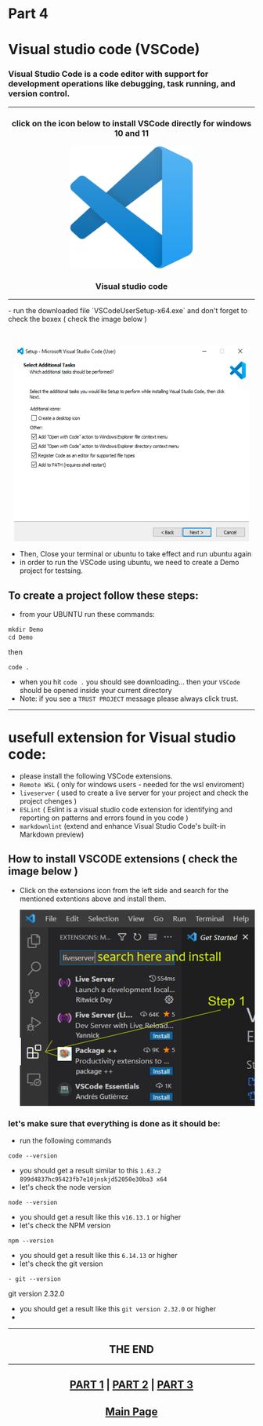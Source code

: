 # Part 4
# Visual studio code (VSCode)
### Visual Studio Code is a code editor with support for development operations like debugging, task running, and version control.

<hr>

<h3 align="center"> click on the icon below to install VSCode directly for windows 10 and 11</h3>
<p align="center"> <kbd><a href="https://code.visualstudio.com/sha/download?build=stable&os=win32-x64-user"> <img height="250px" width="250px" src="images/Visual_Studio.png" alt="WinsubsystemLinux"></a></kbd>
<h3 align="center">Visual studio code</h3>

<hr>
- run the downloaded file `VSCodeUserSetup-x64.exe` and don't forget to check the boxex ( check the image below ) 

<br> <p align="center"><kbd> <img height="400px" width="480px" src="images/vscode.png" alt=""></kbd> </p>

- Then, Close your terminal or ubuntu to take effect and run ubuntu again
- in order to run the VSCode using ubuntu, we need to create a Demo project for testsing.

## To create a project follow these steps:
- from your UBUNTU run these commands:
```
mkdir Demo
cd Demo
```
then
```
code .
```
- when you hit `code .` you should see downloading... then your `VSCode` should be opened inside your current directory
- Note: if you see a `TRUST PROJECT` message please always click trust.

<hr>

# usefull extension for Visual studio code:
- please install the following VSCode extensions.
- `Remote WSL` ( only for windows users - needed for the wsl enviroment)
- `liveserver` ( used to create a live server for your project and check the project chenges )
- `ESLint` ( Eslint is a visual studio code extension for identifying and reporting on patterns and errors found in you code )
- `markdownlint` (extend and enhance Visual Studio Code's built-in Markdown preview)

## How to install VSCODE extensions ( check the image below )
- Click on the extensions icon from the left side and search for the mentioned extentions above and install them.
<br> <p align="center"> <kbd> <img height="400px" width="480px" src="images/extensions.png" alt=""></kbd></p>

### let's make sure that everything is done as it should be:
- run the following commands
```
code --version
```
- you should get a result similar to this 
`1.63.2
899d4837hc95423fb7e10jnskjd52050e30ba3
x64`
- let's check the node version
```
node --version
```
- you should get a result like this `v16.13.1` or higher
- let's check the NPM version 
```
npm --version
```
- you should get a result like this `6.14.13` or higher
- let's check the git version
```
- git --version
```
git version 2.32.0
- you should get a result like this `git version 2.32.0` or higher
- 
<hr>
<h2 align="center"> THE END </h2>
<hr>
<h2 align="center"><a href="part1.md">PART 1</a> | <a href="part2.md">PART 2</a> | <a href="part3.md">PART 3</a></h2>

<h2 align="center"><a href="installation%20tutorial.md">Main Page</a></a></h2>

